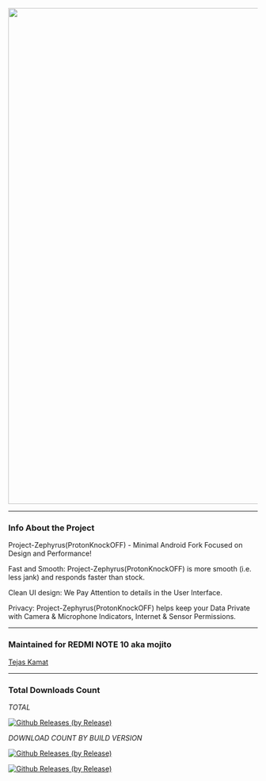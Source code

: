 <p align="center"><img width="1000" src="https://github.com/ziasam/ProtonKnockOff-Release/blob/master/banner.png"></p>

---------------------------------------------------------------------------------

### Info About the Project

Project-Zephyrus(ProtonKnockOFF) - Minimal Android Fork Focused on Design and Performance!

Fast and Smooth: Project-Zephyrus(ProtonKnockOFF) is more smooth (i.e. less jank) and responds faster than stock.

Clean UI design: We Pay Attention to details in the User Interface.

Privacy: Project-Zephyrus(ProtonKnockOFF) helps keep your Data Private with Camera & Microphone Indicators, Internet & Sensor Permissions.

---------------------------------------------------------------------------------

### Maintained for REDMI NOTE 10 aka mojito

[Tejas Kamat](https://github.com/TejasKamat)

---------------------------------------------------------------------------------

### Total Downloads Count

*TOTAL*

[![Github Releases (by Release)](https://img.shields.io/github/downloads/TejasKamat/Project-Zephyrus/total.svg)](https://github.com/TejasKamat/Project-Zephyrus/releases)

*DOWNLOAD COUNT BY BUILD VERSION*

[![Github Releases (by Release)](https://img.shields.io/github/downloads/Tejaskamat/Project-Zephyrus/12.5.0/total.svg)](https://github.com/TejasKamat/Project-Zephyrus/releases)

[![Github Releases (by Release)](https://img.shields.io/github/downloads/Tejaskamat/Project-Zephyrus/12.5.2/total.svg)](https://github.com/TejasKamat/Project-Zephyrus/releases)
